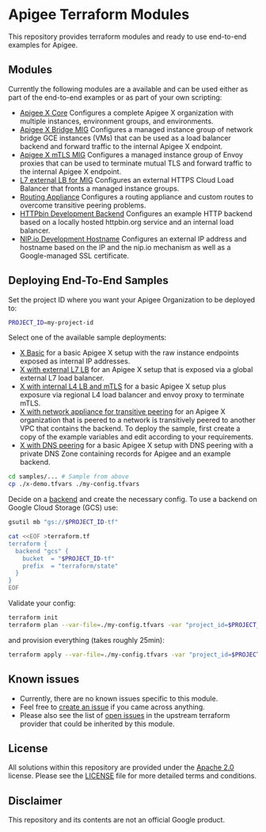 
# Apigee Terraform Modules

This repository provides terraform modules and ready to use end-to-end examples for Apigee.

## Modules

Currently the following modules are a available and can be used either as part of the end-to-end examples or as part of your own scripting:

* [Apigee X Core](modules/apigee-x-core) Configures a complete Apigee X organization with multiple instances, environment groups, and environments.
* [Apigee X Bridge MIG](modules/apigee-x-bridge-mig) Configures a managed instance group of network bridge GCE instances (VMs) that can be used as a load balancer backend and forward traffic to the internal Apigee X endpoint.
* [Apigee X mTLS MIG](modules/apigee-x-mtls-mig) Configures a managed instance group of Envoy proxies that can be used to terminate mutual TLS and forward traffic to the internal Apigee X endpoint.
* [L7 external LB for MIG](modules/mig-l7xlb) Configures an external HTTPS Cloud Load Balancer that fronts a managed instance groups.
* [Routing Appliance](modules/routing-appliance) Configures a routing appliance and custom routes to overcome transitive peering problems.
* [HTTPbin Development Backend](modules/httpbin-development-backend) Configures an example HTTP backend based on a locally hosted httpbin.org service and an internal load balancer.
* [NIP.io Development Hostname](modules/nip-development-hostname) Configures an external IP address and hostname based on the IP and the nip.io mechanism as well as a Google-managed SSL certificate.

## Deploying End-To-End Samples

Set the project ID where you want your Apigee Organization to be deployed to:

```sh
PROJECT_ID=my-project-id
```

Select one of the available sample deployments:

* [X Basic](samples/x-basic) for a basic Apigee X setup with the raw instance endpoints exposed as internal IP addresses.
* [X with external L7 LB](samples/x-l7xlb) for an Apigee X setup that is exposed via a global external L7 load balancer.
* [X with internal L4 LB and mTLS](samples/x-ilb-mtls) for a basic Apigee X setup plus exposure via regional L4 load balancer and envoy proxy to terminate mTLS.
* [X with network appliance for transitive peering](samples/x-transitive-peering) for an Apigee X organization that is peered to a network is transitively peered to another VPC that contains the backend.
To deploy the sample, first create a copy of the example variables and edit according to your requirements.
* [X with DNS peering](samples/x-dns-peering) for a basic Apigee X setup with DNS peering with a private DNS Zone containing records for Apigee and an example backend.

```sh
cd samples/... # Sample from above
cp ./x-demo.tfvars ./my-config.tfvars
```

Decide on a [backend](https://www.terraform.io/docs/language/settings/backends/index.html) and create the necessary config. To use a backend on Google Cloud Storage (GCS) use:

```sh
gsutil mb "gs://$PROJECT_ID-tf"

cat <<EOF >terraform.tf
terraform {
  backend "gcs" {
    bucket  = "$PROJECT_ID-tf"
    prefix  = "terraform/state"
  }
}
EOF
```

Validate your config:

```sh
terraform init
terraform plan --var-file=./my-config.tfvars -var "project_id=$PROJECT_ID"
```

and provision everything (takes roughly 25min):

```sh
terraform apply --var-file=./my-config.tfvars -var "project_id=$PROJECT_ID"
```

## Known issues

* Currently, there are no known issues specific to this module.
* Feel free to [create an issue](https://github.com/apigee/terraform-modules/issues/new)
  if you came across anything.
* Please also see the list of [open issues](https://github.com/hashicorp/terraform-provider-google/issues?q=is%3Aissue+is%3Aopen+apigee)
  in the upstream terraform provider that could be inherited by this module.

## License

All solutions within this repository are provided under the
[Apache 2.0](https://www.apache.org/licenses/LICENSE-2.0) license.
Please see the [LICENSE](/LICENSE) file for more detailed terms and conditions.

## Disclaimer

This repository and its contents are not an official Google product.
